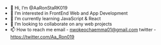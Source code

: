 - 👋 Hi, I’m @AaRonStaRK019
- 👀 I’m interested in FrontEnd Web and App Development 
- 🌱 I’m currently learning JavaScript & React
- 💞️ I’m looking to collaborate on any web projects
- 📫 How to reach me
email - nwokeochaemma01@gmail.com
twitter - https://twitter.com/Aa_Ron019


<!---
AaRonStaRK019/AaRonStaRK019 is a ✨ special ✨ repository because its `README.md` (this file) appears on your GitHub profile.
You can click the Preview link to take a look at your changes.
--->
